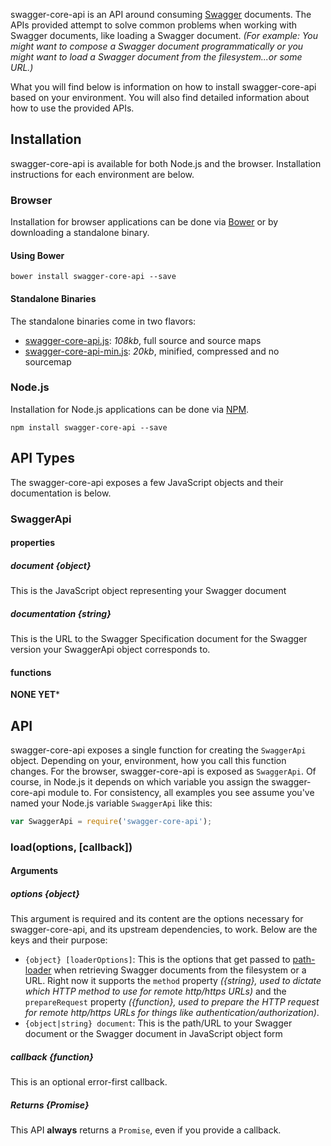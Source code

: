 swagger-core-api is an API around consuming [Swagger][swagger] documents.  The APIs provided attempt to solve common
problems when working with Swagger documents, like loading a Swagger document.  _(For example: You might want to compose
a Swagger document programmatically or you might want to load a Swagger document from the filesystem...or some URL.)_

What you will find below is information on how to install swagger-core-api based on your environment.  You will also
find detailed information about how to use the provided APIs.

## Installation

swagger-core-api is available for both Node.js and the browser.  Installation instructions for each environment are below.

### Browser

Installation for browser applications can be done via [Bower][bower] or by downloading a standalone binary.

#### Using Bower

```
bower install swagger-core-api --save
```

#### Standalone Binaries

The standalone binaries come in two flavors:

* [swagger-core-api.js](https://raw.github.com/apigee-127/swagger-core-api/master/browser/swagger-core-api.js): _108kb_, full source  and source maps
* [swagger-core-api-min.js](https://raw.github.com/apigee-127/swagger-core-api/master/browser/swagger-core-api-min.js): _20kb_, minified, compressed and no sourcemap

### Node.js

Installation for Node.js applications can be done via [NPM][npm].

```
npm install swagger-core-api --save
```

## API Types

The swagger-core-api exposes a few JavaScript objects and their documentation is below.

### SwaggerApi

#### properties

##### document {object}

This is the JavaScript object representing your Swagger document

##### documentation {string}

This is the URL to the Swagger Specification document for the Swagger version your SwaggerApi object corresponds to.

#### functions

**NONE YET***

## API

swagger-core-api exposes a single function for creating the `SwaggerApi` object.  Depending on your, environment,
how you call this function changes.  For the browser, swagger-core-api is exposed as `SwaggerApi`.  Of course, in
Node.js it depends on which variable you assign the swagger-core-api module to.  For consistency, all examples you see
assume you've named your Node.js variable `SwaggerApi` like this:

```js
var SwaggerApi = require('swagger-core-api');
```

### load(options, [callback])

#### Arguments

##### options {object}

This argument is required and its content are the options necessary for swagger-core-api, and its upstream dependencies,
to work.  Below are the keys and their purpose:

* `{object} [loaderOptions]`: This is the options that get passed to [path-loader][path-loader] when retrieving Swagger
documents from the filesystem or a URL.  Right now it supports the `method` property _({string}, used to dictate which
HTTP method to use for remote http/https URLs)_ and the  `prepareRequest` property _({function}, used to prepare the
HTTP request for remote http/https URLs for things like authentication/authorization)_.
* `{object|string} document`: This is the path/URL to your Swagger document or the Swagger document in JavaScript object
form

##### callback {function}

This is an optional error-first callback.

##### Returns {Promise}

This API **always** returns a `Promise`, even if you provide a callback.

[bower]: http://bower.io/
[npm]: https://www.npmjs.org/
[path-loader]: https://github.com/whitlockjc/path-loader
[swagger]: http://swagger.io
